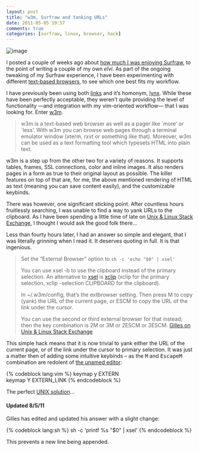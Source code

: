 ```yaml
---
layout: post
title: "w3m, Surfraw and Yanking URLs"
date: 2011-05-05 19:57
comments: true
categories: [surfraw, linux, browser, hack]
---
```

![image](http://miromiro.com/Blog-images/w3m.png)

I posted a couple of weeks ago about 
[how much I was enjoying Surfraw](http://jasonwryan.com/blog/2011/04/13/archwiki-elvis-for-surfraw/ "My post on the Arch Wiki elvis"),
to the point of writing a couple of my own *elvi*. As part of the
ongoing tweaking of my Surfraw experience, I have been experimenting
with different 
[text-based browsers](http://en.wikipedia.org/wiki/Text-based_web_browser "Wikipedia entry: text browsers"),
to see which one best fits my workflow.

I have previously been using both
[links](http://www.jikos.cz/~mikulas/links/ "Links homepage (Spartan enough for you?)")
and it’s homonym,
[lynx](http://lynx.browser.org/ "See you, and raise you..."). While
these have been perfectly acceptable, they weren’t quite providing the
level of functionality —and integration with my vim-oriented workflow—
that I was looking for. Enter
[w3m](http://w3m.sourceforge.net/ "Lavish, by comparison...").

> w3m is a text-based web browser as well as a pager like \`more’ or
> \`less’. With w3m you can browse web pages through a terminal emulator
> window (xterm, rxvt or something like that). Moreover, w3m can be used
> as a text formatting tool which typesets HTML into plain text.

w3m is a step up from the other two for a variety of reasons. It
supports tables, frames, SSL connections, color and inline images. It
also renders pages in a form as true to their original layout as
possible. The killer features on top of that are, for me, the above
mentioned rendering of HTML as text (meaning you can save content
easily), and the customizable keybinds.

There was however, one significant sticking point. After countless hours
fruitlessly searching, I was unable to find a way to yank URLs to the
clipboard. As I have been spending a little time of late on 
[Unix & Linux Stack Exchange](http://unix.stackexchange.com/ "Unix & Linux Stack Exchange"),
I thought I would ask the good folk there…

Less than fourty hours later, I had an answer so simple and elegant,
that I was literally grinning when I read it. It deserves quoting in
full. It is that ingenious.

> Set the “External Browser” option to
> `sh -c 'echo "$0" | xsel'`
>
> You can use xsel -b to use the clipboard instead of the primary
> selection. An alternative to
> [xsel](http://www.vergenet.net/~conrad/software/xsel/ "xsel homepage")
> is [xclip](http://sourceforge.net/projects/xclip/ "xclip homepage")
> (xclip for the primary selection, xclip -selection CLIPBOARD for the
> clipboard).
>
> In <span class="file">~/.w3m/config</span>, that’s the extbrowser setting.
> Then press M to copy (yank) the URL of the current page, or ESCM to
> copy the URL of the link under the cursor.
>
> You can use the second or third external browser for that instead;
> then the key combination is 2M or 3M or 2ESCM or 3ESCM.
> [Gilles on Unix & Linux Stack Exchange](http://unix.stackexchange.com/questions/12497/yanking-urls-in-w3m/12572#12572 "THE answer")

This simple hack means that it is now trivial to yank either the URL of
the current page, or of the link under the cursor to primary selection.
It was just a matter then of adding some intuitive keybinds – as the <kbd>M</kbd>
and <kbd>Escape</kbd><kbd>M</kbd> combination are redolent of 
[the unamed editor](http://en.wikipedia.org/wiki/Editor_war "Emacs vs Vi"):

{% codeblock lang:vim %}
keymap y EXTERN      
keymap Y EXTERN_LINK
{% endcodeblock %}

The perfect [UNIX solution](http://en.wikipedia.org/wiki/Unix_philosophy "The UNIX philosophy on Wikipedia")…

#### Updated 8/5/11

Gilles has edited and updated his answer with a slight change:

{% codeblock lang:sh %}
sh -c 'printf %s "$0" | xsel'
{% endcodeblock %}

This prevents a new line being appended.
